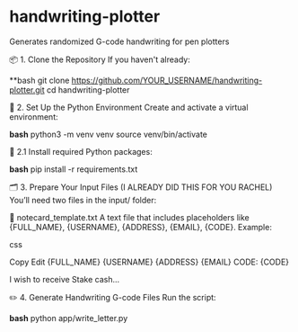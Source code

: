 # handwriting-plotter
Generates randomized G-code handwriting for pen plotters

📦 1. Clone the Repository
If you haven't already:

**bash
git clone https://github.com/YOUR_USERNAME/handwriting-plotter.git
cd handwriting-plotter

🐍 2. Set Up the Python Environment
Create and activate a virtual environment:

**bash**
python3 -m venv venv
source venv/bin/activate

🐍 2.1 Install required Python packages:

**bash**
pip install -r requirements.txt

🗂️ 3. Prepare Your Input Files (I ALREADY DID THIS FOR YOU RACHEL)
You’ll need two files in the input/ folder:

📝 notecard_template.txt
A text file that includes placeholders like {FULL_NAME}, {USERNAME}, {ADDRESS}, {EMAIL}, {CODE}. Example:

css

Copy
Edit
{FULL_NAME}
{USERNAME}
{ADDRESS}
{EMAIL}
CODE: {CODE}

I wish to receive Stake cash...

✏️ 4. Generate Handwriting G-code Files
Run the script:

**bash**
python app/write_letter.py




